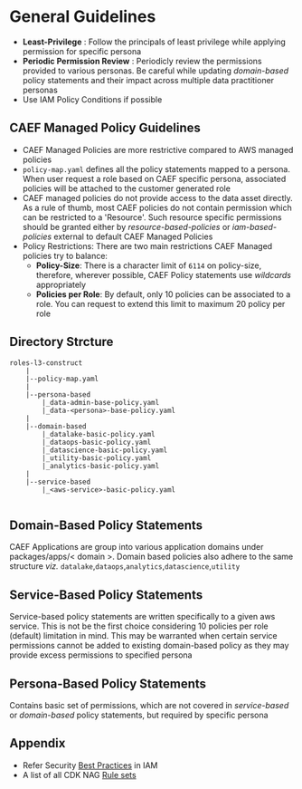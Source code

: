 # General Guidelines
- **Least-Privilege** : Follow the principals of least privilege while applying permission for specific persona
- **Periodic Permission Review** : Periodicly review the permissions provided to various personas. Be careful while updating *domain-based* policy statements and their impact across multiple data practitioner personas
- Use IAM Policy Conditions if possible 

## CAEF Managed Policy Guidelines
- CAEF Managed Policies are more restrictive compared to AWS managed policies
- `policy-map.yaml` defines all the policy statements mapped to a persona. When user request a role based on CAEF specific persona, associated policies will be attached to the customer generated role
- CAEF managed policies do not provide access to the data asset directly. As a rule of thumb, most CAEF policies do not contain permission which can be restricted to a 'Resource'. Such resource specific permissions should be granted either by *resource-based-policies* or *iam-based-policies* external to default CAEF Managed Policies
- Policy Restrictions: There are two main restrictions CAEF Managed policies try to balance:
    - **Policy-Size**: There is a character limit of `6114` on policy-size, therefore, wherever possible, CAEF Policy statements use *wildcards* appropriately
    - **Policies per Role**: By default, only 10 policies can be associated to a role. You can request to extend this limit to maximum 20 policy per role 


## Directory Strcture
```
roles-l3-construct
    |
    |--policy-map.yaml
    |
    |--persona-based
        |_data-admin-base-policy.yaml
        |_data-<persona>-base-policy.yaml
    |
    |--domain-based
        |_datalake-basic-policy.yaml
        |_dataops-basic-policy.yaml
        |_datascience-basic-policy.yaml
        |_utility-basic-policy.yaml
        |_analytics-basic-policy.yaml
    |
    |--service-based
        |_<aws-service>-basic-policy.yaml


```
## Domain-Based Policy Statements
CAEF Applications are group into various application domains under packages/apps/< domain >. Domain based policies also adhere to the same structure *viz.* `datalake`,`dataops`,`analytics`,`datascience`,`utility`

## Service-Based Policy Statements
Service-based policy statements are written specifically to a given aws service. This is not be the first choice considering 10 policies per role (default) limitation in mind. This may be warranted when certain service permissions cannot be added to existing domain-based policy as they may provide excess permissions to specified persona

## Persona-Based Policy Statements
Contains basic set of permissions, which are not covered in *service-based* or *domain-based* policy statements, but required by specific persona




## Appendix
- Refer Security [Best Practices](https://docs.aws.amazon.com/IAM/latest/UserGuide/IAMBestPracticesAndUseCases.html) in IAM
- A list of all CDK NAG [Rule sets](https://github.com/cdklabs/cdk-nag/blob/main/RULES.md)